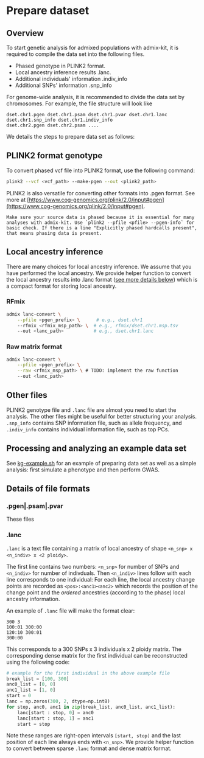 # Prepare dataset

## Overview
To start genetic analysis for admixed populations with admix-kit, it is required to compile the data set into the following files.

- Phased genotype in PLINK2 format.
- Local ancestry inference results .lanc.
- Additional individuals' information .indiv_info
- Additional SNPs' information .snp_info

For genome-wide analysis, it is recommended to divide the data set by chromosomes. For example, the file structure will look like
```
dset.chr1.pgen dset.chr1.psam dset.chr1.pvar dset.chr1.lanc dset.chr1.snp_info dset.chr1.indiv_info
dset.chr2.pgen dset.chr2.psam ....
```

We details the steps to prepare data set as follows:

## PLINK2 format genotype

To convert phased vcf file into PLINK2 format, use the following command:
```bash
plink2 --vcf <vcf_path> --make-pgen --out <plink2_path>
```
PLINK2 is also versatile for converting other formats into .pgen format. See more at [https://www.cog-genomics.org/plink/2.0/input#pgen](https://www.cog-genomics.org/plink/2.0/input#pgen).

```{note}
Make sure your source data is phased because it is essential for many analyses with admix-kit. Use `plink2 --pfile <pfile> --pgen-info` for basic check. If there is a line "Explicitly phased hardcalls present", that means phasing data is present.
```

## Local ancestry inference
There are many choices for local ancestry inference. We assume that you have performed the local ancestry. We provide helper function to convert the local ancestry results into .lanc format ([see more details below](#lanc)) which is a compact format for storing local ancestry.

### RFmix
```bash
admix lanc-convert \
    --pfile <pgen_prefix> \      # e.g., dset.chr1
    --rfmix <rfmix_msp_path> \  # e.g., rfmix/dset.chr1.msp.tsv
    --out <lanc_path>           # e.g., dset.chr1.lanc
```

### Raw matrix format
```bash
admix lanc-convert \
    --pfile <pgen_prefix> \
    --raw <rfmix_msp_path> \ # TODO: implement the raw function
    --out <lanc_path>
```


## Other files
PLINK2 genotype file and `.lanc` file are almost you need to start the analysis. The 
other files might be useful for better structuring your analysis. `.snp_info` contains 
SNP information file, such as allele frequency, and `.indiv_info` contains individual 
information file, such as top PCs.

## Processing and analyzing an example data set
See [kg-example.sh](https://github.com/KangchengHou/admix-kit/blob/main/docs/kg-example.sh) 
for an example of preparing data set as well as a simple analysis: first simulate a 
phenotype and then perform GWAS.

## Details of file formats
### .pgen|.psam|.pvar
These files 
### .lanc
`.lanc` is a text file containing a matrix of local ancestry of shape `<n_snp> x <n_indiv> x <2 ploidy>`. 

The first line contains two numbers: `<n_snp>` for number of SNPs and `<n_indiv>` for number of indivduals. Then `<n_indiv>` lines follow with each line corresponds to one individual:
For each line, the local ancestry change points are recorded as
`<pos>:<anc1><anc2>` which records the position of the change point and the *ordered* ancestries (according to the phase) local ancestry information.

An example of `.lanc` file will make the format clear:
```
300 3
100:01 300:00
120:10 300:01
300:00
```
This corresponds to a 300 SNPs x 3 individuals x 2 ploidy matrix. The corresponding dense matrix for the first individual can be reconstructed using the following code:
```python
# example for the first individual in the above example file
break_list = [100, 300]
anc0_list = [0, 0]
anc1_list = [1, 0]    
start = 0
lanc = np.zeros(300, 2, dtype=np.int8)
for stop, anc0, anc1 in zip(break_list, anc0_list, anc1_list):
    lanc[start : stop, 0] = anc0
    lanc[start : stop, 1] = anc1
    start = stop
```

Note these ranges are right-open intervals `[start, stop)` and the last position of each line always ends with `<n_snp>`. We provide helper function to convert between sparse `.lanc` format and dense matrix format.